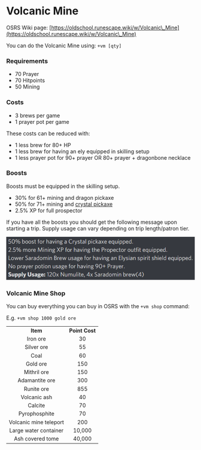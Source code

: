 # Volcanic Mine

OSRS Wiki page: [https://oldschool.runescape.wiki/w/Volcanic\_Mine](https://oldschool.runescape.wiki/w/Volcanic\_Mine)

You can do the Volcanic Mine using: `+vm [qty]`

### Requirements

* 70 Prayer
* 70 Hitpoints
* 50 Mining

### Costs

* 3 brews per game
* 1 prayer pot per game

These costs can be reduced with:

* 1 less brew for 80+ HP
* 1 less brew for having an ely equipped in skilling setup
* 1 less prayer pot for 90+ prayer OR 80+ prayer + dragonbone necklace

### Boosts&#x20;

Boosts must be equipped in the skilling setup.

* 30% for 61+ mining and dragon pickaxe
* 50% for 71+ mining and [crystal pickaxe](../../minigames/zalcano.md)
* 2.5% XP for full prospector

If you have all the boosts you should get the following message upon starting a trip. Supply usage can vary depending on trip length/patron tier.

![](<../../.gitbook/assets/image (14).png>)

### Volcanic Mine Shop

You can buy everything you can buy in OSRS with the `+vm shop` command:

E.g. `+vm shop 1000 gold ore`

|                        |                |
| :--------------------: | :------------: |
|        **Item**        | **Point Cost** |
|        Iron ore        |       30       |
|       Silver ore       |       55       |
|          Coal          |       60       |
|        Gold ore        |       150      |
|       Mithril ore      |       150      |
|     Adamantite ore     |       300      |
|       Runite ore       |       855      |
|      Volcanic ash      |       40       |
|         Calcite        |       70       |
|      Pyrophosphite     |       70       |
| Volcanic mine teleport |       200      |
|  Large water container |     10,000     |
|    Ash covered tome    |     40,000     |
